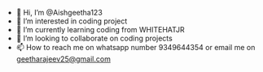 - 👋 Hi, I’m @Aishgeetha123
- 👀 I’m interested in coding project
- 🌱 I’m currently learning coding from WHITEHATJR
- 💞️ I’m looking to collaborate on coding projects 
- 📫 How to reach me on whatsapp number 9349644354 or email me on geetharajeev25@gmail.com

<!---
Aishgeetha123/Aishgeetha123 is a ✨ special ✨ repository because its `README.md` (this file) appears on your GitHub profile.
You can click the Preview link to take a look at your changes.
--->
